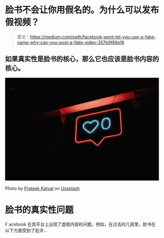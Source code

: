# 脸书不会让你用假名的。为什么可以发布假视频？

> 原文：<https://medium.com/swlh/facebook-wont-let-you-use-a-fake-name-why-can-you-post-a-fake-video-357b9f89e16>

## 如果真实性是脸书的核心，那么它也应该是脸书内容的核心。

![](img/12030f33deebb3986578ca4e154e7a69.png)

Photo by [Prateek Katyal](https://unsplash.com/@prateekkatyal?utm_source=unsplash&utm_medium=referral&utm_content=creditCopyText) on [Unsplash](https://unsplash.com/search/photos/social-media?utm_source=unsplash&utm_medium=referral&utm_content=creditCopyText)

# 脸书的真实性问题

F acebook 在其平台上出现了虚假内容的问题。例如，在过去的几周里，脸书在以下方面受到了批评…